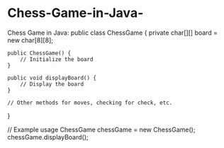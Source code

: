 # Chess-Game-in-Java-
Chess Game in Java:
public class ChessGame {
    private char[][] board = new char[8][8];

    public ChessGame() {
        // Initialize the board
    }

    public void displayBoard() {
        // Display the board
    }

    // Other methods for moves, checking for check, etc.
}

// Example usage
ChessGame chessGame = new ChessGame();
chessGame.displayBoard();
